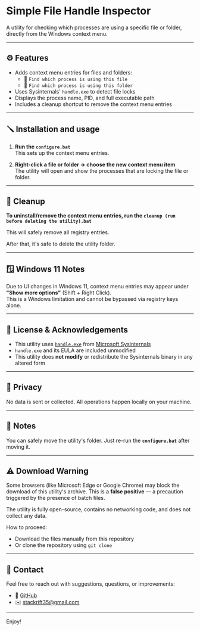 # Simple File Handle Inspector

A utility for checking which processes are using a specific file or folder, directly from the Windows context menu.

---

## ⚙️ Features

- Adds context menu entries for files and folders:
  - 🧩 `Find which process is using this file`
  - 📂 `Find which process is using this folder`
- Uses Sysinternals' `handle.exe` to detect file locks
- Displays the process name, PID, and full executable path
- Includes a cleanup shortcut to remove the context menu entries

---

## 🪛 Installation and usage

1. **Run the `configure.bat`**  
   This sets up the context menu entries.

2. **Right-click a file or folder → choose the new context menu item**  
   The utility will open and show the processes that are locking the file or folder.

---

## 🧹 Cleanup

**To uninstall/remove the context menu entries, run the `cleanup (run before deleting the utility).bat`**

This will safely remove all registry entries.

After that, it's safe to delete the utility folder.

---

## 🪟 Windows 11 Notes

Due to UI changes in Windows 11, context menu entries may appear under **"Show more options"** (Shift + Right Click).  
This is a Windows limitation and cannot be bypassed via registry keys alone.

---

## 📄 License & Acknowledgements

- This utility uses [`handle.exe`](https://learn.microsoft.com/en-us/sysinternals/downloads/handle) from [Microsoft Sysinternals](https://learn.microsoft.com/en-us/sysinternals/)
- `handle.exe` and its EULA are included unmodified
- This utility does **not modify** or redistribute the Sysinternals binary in any altered form

---

## 🔐 Privacy

No data is sent or collected. All operations happen locally on your machine.

---

## 🧠 Notes

You can safely move the utility's folder. Just re-run the **`configure.bat`** after moving it.

---

## ⚠️ Download Warning
Some browsers (like Microsoft Edge or Google Chrome) may block the download of this utility's archive.
This is a **false positive** — a precaution triggered by the presence of batch files.

The utility is fully open-source, contains no networking code, and does not collect any data.

How to proceed:
- Download the files manually from this repository
- Or clone the repository using `git clone`

---

## 🙋 Contact

Feel free to reach out with suggestions, questions, or improvements:

- 🔗 [GitHub](https://github.com/stack-rift)
- ✉️ stackrift35@gmail.com

---

Enjoy!
